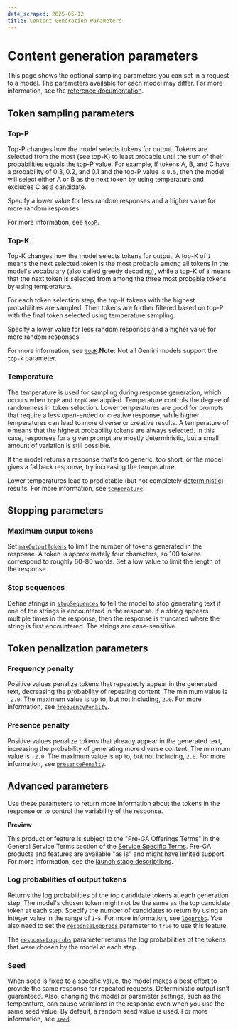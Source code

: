 ```yaml
---
date_scraped: 2025-05-12
title: Content Generation Parameters
---
```


# Content generation parameters 

This page shows the optional sampling parameters you can set in a request to a
model. The parameters available for each model may differ. For more information,
see the [reference documentation](https://cloud.google.com/vertex-ai/generative-ai/docs/model-reference/inference#generationconfig).

## Token sampling parameters

### Top-P

Top-P changes how the model selects tokens for output. Tokens are selected
from the most (see top-K) to least probable until the sum of their probabilities
equals the top-P value. For example, if tokens A, B, and C have a probability of
0.3, 0.2, and 0.1 and the top-P value is `0.5`, then the model will
select either A or B as the next token by using temperature and excludes C as a
candidate.

Specify a lower value for less random responses and a higher value for more
random responses.

For more information, see [`topP`](https://cloud.google.com/vertex-ai/generative-ai/docs/model-reference/inference#topP).

### Top-K

Top-K changes how the model selects tokens for output. A top-K of
`1` means the next selected token is the most probable among all
tokens in the model's vocabulary (also called greedy decoding), while a top-K of
`3` means that the next token is selected from among the three most
probable tokens by using temperature.

For each token selection step, the top-K tokens with the highest
probabilities are sampled. Then tokens are further filtered based on top-P with
the final token selected using temperature sampling.

Specify a lower value for less random responses and a higher value for more
random responses.

For more information, see [`topK`](https://cloud.google.com/vertex-ai/generative-ai/docs/model-reference/inference#topK).**Note:** Not all Gemini models support the `top-k` parameter.

### Temperature

The temperature is used for sampling during response generation, which occurs when `topP`
and `topK` are applied. Temperature controls the degree of randomness in token selection.
Lower temperatures are good for prompts that require a less open-ended or creative response, while
higher temperatures can lead to more diverse or creative results. A temperature of `0`
means that the highest probability tokens are always selected. In this case, responses for a given
prompt are mostly deterministic, but a small amount of variation is still possible.

If the model returns a response that's too generic, too short, or the model gives a fallback
response, try increasing the temperature.

Lower temperatures lead to predictable (but not completely [deterministic](https://medium.com/google-cloud/is-a-zero-temperature-deterministic-c4a7faef4d20))
results. For more information, see [`temperature`](https://cloud.google.com/vertex-ai/generative-ai/docs/model-reference/inference#temperature).

## Stopping parameters

### Maximum output tokens

Set [`maxOutputTokens`](https://cloud.google.com/vertex-ai/generative-ai/docs/model-reference/inference#maxOutputTokens) to limit the number of tokens
generated in the response. A token is approximately four characters, so 100
tokens correspond to roughly 60-80 words. Set a low value to limit the length
of the response.

### Stop sequences

Define strings in [`stopSequences`](https://cloud.google.com/vertex-ai/generative-ai/docs/model-reference/inference#stopSequences) to tell the model to stop
generating text if one of the strings is encountered in the response. If a
string appears multiple times in the response, then the response is truncated
where the string is first encountered. The strings are case-sensitive.

## Token penalization parameters

### Frequency penalty

Positive values penalize tokens that repeatedly appear in the generated text, decreasing the
probability of repeating content. The minimum value is `-2.0`. The maximum value is up
to, but not including, `2.0`.
For more information, see [`frequencyPenalty`](https://cloud.google.com/vertex-ai/generative-ai/docs/model-reference/inference#frequencyPenalty).

### Presence penalty

Positive values penalize tokens that already appear in the generated text, increasing the
probability of generating more diverse content. The minimum value is `-2.0`. The maximum
value is up to, but not including, `2.0`.
For more information, see [`presencePenalty`](https://cloud.google.com/vertex-ai/generative-ai/docs/model-reference/inference#presencePenalty).

## Advanced parameters

Use these parameters to return more information about the tokens in the response
or to control the variability of the response.

**Preview**

This product or feature is subject to the "Pre-GA Offerings Terms" in the General Service Terms section
of the [Service Specific Terms](https://cloud.google.com/terms/service-terms#1).
Pre-GA products and features are available "as is" and might have limited support.
For more information, see the
[launch stage descriptions](https://cloud.google.com/products#product-launch-stages).

### Log probabilities of output tokens

Returns the log probabilities of the top candidate tokens at each generation step. The model's
chosen token might not be the same as the top candidate token at each step. Specify the number of
candidates to return by using an integer value in the range of `1`-`5`.
For more information, see [`logprobs`](https://cloud.google.com/vertex-ai/generative-ai/docs/model-reference/inference#logprobs). You also need to
set the [`responseLogprobs`](https://cloud.google.com/vertex-ai/generative-ai/docs/model-reference/inference#responseLogprobs) parameter to `true` to use this
feature.

The [`responseLogprobs`](https://cloud.google.com/vertex-ai/generative-ai/docs/model-reference/inference#responseLogprobs) parameter returns the log
probabilities of the tokens that were chosen by the model at each step.

### Seed

When seed is fixed to a specific value, the model makes a best effort to provide
the same response for repeated requests. Deterministic output isn't guaranteed.
Also, changing the model or parameter settings, such as the temperature, can
cause variations in the response even when you use the same seed value. By
default, a random seed value is used.
For more information, see [`seed`](https://cloud.google.com/vertex-ai/generative-ai/docs/model-reference/inference#seed).